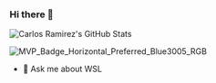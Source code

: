 ### Hi there 👋

![Carlos Ramirez's GitHub Stats](https://github-readme-stats.vercel.app/api?username=crramirez&show_icons=true&count_private=true)

![MVP_Badge_Horizontal_Preferred_Blue3005_RGB](https://github.com/user-attachments/assets/64542340-60fb-48d2-946d-324180ca67ad)

- 💬 Ask me about WSL

<!--
**crramirez/crramirez** is a ✨ _special_ ✨ repository because its `README.md` (this file) appears on your GitHub profile.

Here are some ideas to get you started:

- 🔭 I’m currently working on ...
- 🌱 I’m currently learning ...
- 👯 I’m looking to collaborate on ...
- 🤔 I’m looking for help with ...
- 💬 Ask me about ...
- 📫 How to reach me: ...
- 😄 Pronouns: ...
- ⚡ Fun fact: ...
-->

